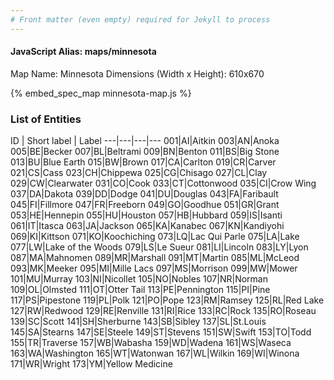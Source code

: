 ```yaml
---
# Front matter (even empty) required for Jekyll to process
---
```


#### JavaScript Alias: maps/minnesota

Map Name: Minnesota
Dimensions (Width x Height): 610x670



{% embed_spec_map minnesota-map.js %}

### List of Entities

ID | Short label | Label
---|---|---|---
001|AI|Aitkin
003|AN|Anoka
005|BE|Becker
007|BL|Beltrami
009|BN|Benton
011|BS|Big Stone
013|BU|Blue Earth
015|BW|Brown
017|CA|Carlton
019|CR|Carver
021|CS|Cass
023|CH|Chippewa
025|CG|Chisago
027|CL|Clay
029|CW|Clearwater
031|CO|Cook
033|CT|Cottonwood
035|CI|Crow Wing
037|DA|Dakota
039|DD|Dodge
041|DU|Douglas
043|FA|Faribault
045|FI|Fillmore
047|FR|Freeborn
049|GO|Goodhue
051|GR|Grant
053|HE|Hennepin
055|HU|Houston
057|HB|Hubbard
059|IS|Isanti
061|IT|Itasca
063|JA|Jackson
065|KA|Kanabec
067|KN|Kandiyohi
069|KI|Kittson
071|KO|Koochiching
073|LQ|Lac Qui Parle
075|LA|Lake
077|LW|Lake of the Woods
079|LS|Le Sueur
081|LI|Lincoln
083|LY|Lyon
087|MA|Mahnomen
089|MR|Marshall
091|MT|Martin
085|ML|McLeod
093|MK|Meeker
095|MI|Mille Lacs
097|MS|Morrison
099|MW|Mower
101|MU|Murray
103|NI|Nicollet
105|NO|Nobles
107|NR|Norman
109|OL|Olmsted
111|OT|Otter Tail
113|PE|Pennington
115|PI|Pine
117|PS|Pipestone
119|PL|Polk
121|PO|Pope
123|RM|Ramsey
125|RL|Red Lake
127|RW|Redwood
129|RE|Renville
131|RI|Rice
133|RC|Rock
135|RO|Roseau
139|SC|Scott
141|SH|Sherburne
143|SB|Sibley
137|SL|St.Louis
145|SA|Stearns
147|SE|Steele
149|ST|Stevens
151|SW|Swift
153|TO|Todd
155|TR|Traverse
157|WB|Wabasha
159|WD|Wadena
161|WS|Waseca
163|WA|Washington
165|WT|Watonwan
167|WL|Wilkin
169|WI|Winona
171|WR|Wright
173|YM|Yellow Medicine

